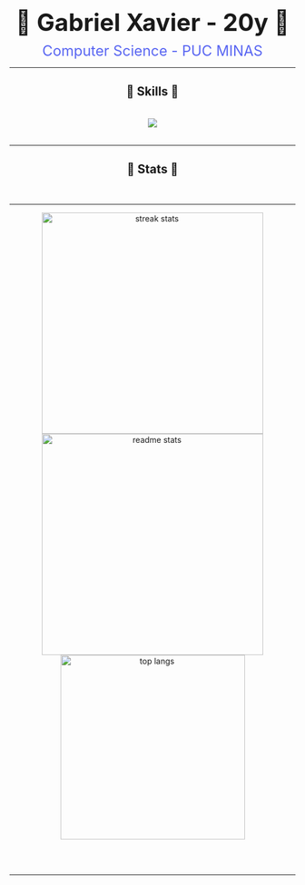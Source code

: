 <div align="center">
  <h1 style="font-size: 3em; font-weight: bold; margin: 10px 0;">👾 Gabriel Xavier - 20y 👾</h1>
  <p style="font-size: 1.8em; color: #5865F2; margin: 5px 0;">Computer Science - PUC MINAS</p>
</div>

 <hr/>
 
<h2 align="center">🔮 Skills 🔮</h2>
<br/>
<div align="center">
    <img src="https://skillicons.dev/icons?i=cpp,java,python,c,vscode,github,git,linux,ubuntu,arch" />
<br>
</div>

<br/>
<hr/>

<h2 align="center">🧨 Stats 🧨</h2>
<br>
<hr/>
<div align=center>
  <img width=390 src="https://github-readme-streak-stats-salesp07.vercel.app/?user=gabsnim&count_private=true&theme=react&border_radius=10" alt="streak stats"/>
  <img width=390 src="https://github-readme-stats-salesp07.vercel.app/api?username=gabsnim&count_private=true&show_icons=true&theme=react&rank_icon=github&border_radius=10" alt="readme stats" />
  <br/>
  <img width=325 align="center" src="https://github-readme-stats-salesp07.vercel.app/api/top-langs/?username=gabsnim&hide=HTML&langs_count=8&layout=compact&theme=react&border_radius=10&size_weight=0.5&count_weight=0.5&exclude_repo=github-readme-stats" alt="top langs" />
</div>


<br/><br/>

<hr/>
